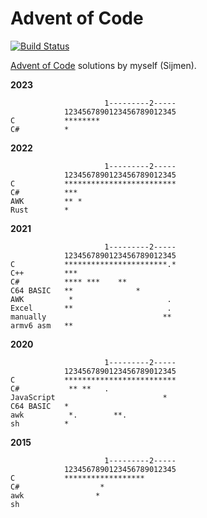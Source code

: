 Advent of Code
==============

[![Build Status](https://dev.azure.com/sjmulder/aoc/_apis/build/status/aoc?branchName=master)](https://dev.azure.com/sjmulder/aoc/_build/latest?definitionId=6&branchName=master)

[Advent of Code](https://www.adventofcode.com) solutions by myself (Sijmen).

**2023**

                         1---------2-----
                1234567890123456789012345
    C           ********
    C#          *

**2022**

                         1---------2-----
                1234567890123456789012345
    C           *************************
    C#          ***
    AWK         ** *
    Rust        *

**2021**

                         1---------2-----
                1234567890123456789012345
    C           ***********************.*
    C++         ***
    C#          **** ***    **
    C64 BASIC   **              *
    AWK          *                     .
    Excel       **                     .
    manually                          **
    armv6 asm   **

**2020**

                         1---------2-----
                1234567890123456789012345
    C           *************************
    C#           ** **   .
    JavaScript                        *
    C64 BASIC   *
    awk          *.        **.
    sh          *

**2015**

                         1---------2-----
                1234567890123456789012345
    C           ******************
    C#                  *
    awk                *
    sh
